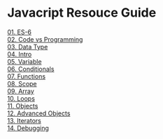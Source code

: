 # Javacript Resouce Guide

[01. ES-6](https://github.com/osita-igwe/js-resouce-guide/blob/main/01.%20ES-6.md) <br>
[02. Code vs Programming](https://github.com/osita-igwe/js-resouce-guide/blob/main/02.%20Code%20vs%20Programming.md) <br>
[03. Data Type](https://github.com/osita-igwe/js-resouce-guide/blob/main/03.%20Data%20Type.md)<br>
[04. Intro](https://github.com/osita-igwe/js-resouce-guide/blob/main/04.%20Intro.md)<br>
[05. Variable](https://github.com/osita-igwe/js-resouce-guide/blob/main/05.%20Variable.md)<br>
[06. Conditionals](https://github.com/osita-igwe/js-resouce-guide/blob/main/06.%20Conditionals.md)<br>
[07. Functions](https://github.com/osita-igwe/js-resouce-guide/blob/main/07.%20Functions.md)<br>
[08. Scope](https://github.com/osita-igwe/js-resouce-guide/blob/main/08.%20Scope.md)<br>
[09. Array](https://github.com/osita-igwe/js-resouce-guide/blob/main/09.%20array.md)<br>
[10. Loops](https://github.com/osita-igwe/js-resouce-guide/blob/main/10.%20Loops.md)<br>
[11. Objects](https://github.com/osita-igwe/js-resouce-guide/blob/main/11.%20Objects.md)<br>
[12. Advanced Objects](https://github.com/osita-igwe/js-resouce-guide/blob/main/12.%20Advanced%20Objects.md)<br>
[13. Iterators](https://github.com/osita-igwe/js-resouce-guide/blob/main/13.%20Iterators.md)<br>
[14. Debugging](https://github.com/osita-igwe/js-resouce-guide/blob/main/14.%20Debugging.md)<br>
